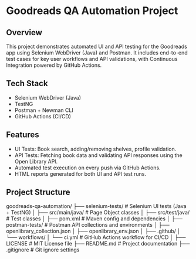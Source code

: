 # Goodreads QA Automation Project

## Overview
This project demonstrates automated UI and API testing for the Goodreads app using Selenium WebDriver (Java) and Postman. It includes end-to-end test cases for key user workflows and API validations, with Continuous Integration powered by GitHub Actions.

## Tech Stack
- Selenium WebDriver (Java)
- TestNG
- Postman + Newman CLI
- GitHub Actions (CI/CD)

## Features
- UI Tests: Book search, adding/removing shelves, profile validation.
- API Tests: Fetching book data and validating API responses using the Open Library API.
- Automated test execution on every push via GitHub Actions.
- HTML reports generated for both UI and API test runs.

## Project Structure
goodreads-qa-automation/
├── selenium-tests/              # Selenium UI tests (Java + TestNG)
│   ├── src/main/java/           # Page Object classes
│   ├── src/test/java/           # Test classes
│   ├── pom.xml                  # Maven config and dependencies
│
├── postman-tests/               # Postman API collections and environments
│   ├── openlibrary_collection.json
│   ├── openlibrary_env.json
│
├── .github/
│   └── workflows/
│       └── ci.yml               # GitHub Actions workflow for CI/CD
│
├── LICENSE                      # MIT License file
├── README.md                    # Project documentation
├── .gitignore                   # Git ignore settings

